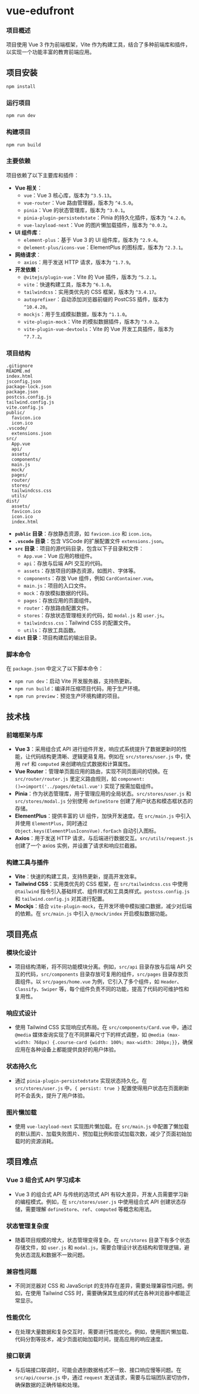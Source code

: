 # vue-edufront


### 项目概述
项目使用 Vue 3 作为前端框架，Vite 作为构建工具，结合了多种前端库和插件，以实现一个功能丰富的教育前端应用。



## 项目安装

```sh
npm install
```

### 运行项目

```sh
npm run dev
```

### 构建项目

```sh
npm run build
```


### 主要依赖
项目依赖了以下主要库和插件：
- **Vue 相关**：
  - `vue`：Vue 3 核心库，版本为 `^3.5.13`。
  - `vue-router`：Vue 路由管理器，版本为 `^4.5.0`。
  - `pinia`：Vue 的状态管理库，版本为 `^3.0.1`。
  - `pinia-plugin-persistedstate`：Pinia 的持久化插件，版本为 `^4.2.0`。
  - `vue-lazyload-next`：Vue 的图片懒加载插件，版本为 `^0.0.2`。
- **UI 组件库**：
  - `element-plus`：基于 Vue 3 的 UI 组件库，版本为 `^2.9.4`。
  - `@element-plus/icons-vue`：ElementPlus 的图标库，版本为 `^2.3.1`。
- **网络请求**：
  - `axios`：用于发送 HTTP 请求，版本为 `^1.7.9`。
- **开发依赖**：
  - `@vitejs/plugin-vue`：Vite 的 Vue 插件，版本为 `^5.2.1`。
  - `vite`：快速构建工具，版本为 `^6.1.0`。
  - `tailwindcss`：实用类优先的 CSS 框架，版本为 `^3.4.17`。
  - `autoprefixer`：自动添加浏览器前缀的 PostCSS 插件，版本为 `^10.4.20`。
  - `mockjs`：用于生成模拟数据，版本为 `^1.1.0`。
  - `vite-plugin-mock`：Vite 的模拟数据插件，版本为 `^3.0.2`。
  - `vite-plugin-vue-devtools`：Vite 的 Vue 开发工具插件，版本为 `^7.7.2`。

### 项目结构
```
.gitignore
README.md
index.html
jsconfig.json
package-lock.json
package.json
postcss.config.js
tailwind.config.js
vite.config.js
public/
  favicon.ico
  icon.ico
.vscode/
  extensions.json
src/
  App.vue
  api/
  assets/
  components/
  main.js
  mock/
  pages/
  router/
  stores/
  tailwindcss.css
  utils/
dist/
  assets/
  favicon.ico
  icon.ico
  index.html
```
- **`public` 目录**：存放静态资源，如 `favicon.ico` 和 `icon.ico`。
- **`.vscode` 目录**：包含 VSCode 的扩展配置文件 `extensions.json`。
- **`src` 目录**：项目的源代码目录，包含以下子目录和文件：
  - `App.vue`：Vue 应用的根组件。
  - `api`：存放与后端 API 交互的代码。
  - `assets`：存放项目的静态资源，如图片、字体等。
  - `components`：存放 Vue 组件，例如 `CardContainer.vue`。
  - `main.js`：项目的入口文件。
  - `mock`：存放模拟数据的代码。
  - `pages`：存放应用的页面组件。
  - `router`：存放路由配置文件。
  - `stores`：存放状态管理相关的代码，如 `modal.js` 和 `user.js`。
  - `tailwindcss.css`：Tailwind CSS 的配置文件。
  - `utils`：存放工具函数。
- **`dist` 目录**：项目构建后的输出目录。

### 脚本命令
在 `package.json` 中定义了以下脚本命令：
- `npm run dev`：启动 Vite 开发服务器，支持热更新。
- `npm run build`：编译并压缩项目代码，用于生产环境。
- `npm run preview`：预览生产环境构建的项目。

## 技术栈
### 前端框架与库
- **Vue 3**：采用组合式 API 进行组件开发，响应式系统提升了数据更新时的性能，让代码结构更清晰、逻辑更易复用。例如在 `src/stores/user.js` 中，使用 `ref` 和 `computed` 来创建响应式数据和计算属性。
- **Vue Router**：管理单页面应用的路由，实现不同页面间的切换。在 `src/router/router.js` 里定义路由规则，如 `component:()=>import('../pages/detail.vue')` 实现了按需加载组件。
- **Pinia**：作为状态管理库，用于管理应用的全局状态。`src/stores/user.js` 和 `src/stores/modal.js` 分别使用 `defineStore` 创建了用户状态和模态框状态的存储。
- **ElementPlus**：提供丰富的 UI 组件，加快开发速度。在 `src/main.js` 中引入并使用 `ElementPlus`，同时通过 `Object.keys(ElementPlusIconsVue).forEach` 自动引入图标。
- **Axios**：用于发送 HTTP 请求，与后端进行数据交互。`src/utils/request.js` 创建了一个 axios 实例，并设置了请求和响应拦截器。

### 构建工具与插件
- **Vite**：快速的构建工具，支持热更新，提高开发效率。
- **Tailwind CSS**：实用类优先的 CSS 框架，在 `src/tailwindcss.css` 中使用 `@tailwind` 指令引入基础样式、组件样式和工具类样式。`postcss.config.js` 和 `tailwind.config.js` 对其进行配置。
- **Mockjs**：结合 `vite-plugin-mock`，在开发环境中模拟接口数据，减少对后端的依赖。在 `src/main.js` 中引入 `@/mock/index` 开启模拟数据功能。

## 项目亮点
### 模块化设计
- 项目结构清晰，将不同功能模块分离。例如，`src/api` 目录存放与后端 API 交互的代码，`src/components` 目录存放可复用的组件，`src/pages` 目录存放页面组件。以 `src/pages/home.vue` 为例，它引入了多个组件，如 `Header`、`Classify`、`Swiper` 等，每个组件负责不同的功能，提高了代码的可维护性和复用性。
### 响应式设计
- 使用 Tailwind CSS 实现响应式布局。在 `src/components/Card.vue` 中，通过 `@media` 媒体查询实现了在不同屏幕尺寸下的样式调整，如 `@media (max-width: 768px) {.course-card {width: 100%; max-width: 280px;}}`，确保应用在各种设备上都能提供良好的用户体验。
### 状态持久化
- 通过 `pinia-plugin-persistedstate` 实现状态持久化。在 `src/stores/user.js` 中，`{ persist: true }` 配置使得用户状态在页面刷新时不会丢失，提升了用户体验。
### 图片懒加载
- 使用 `vue-lazyload-next` 实现图片懒加载。在 `src/main.js` 中配置了懒加载的默认图片、加载失败图片、预加载比例和尝试加载次数，减少了页面初始加载时的资源消耗。

## 项目难点
### Vue 3 组合式 API 学习成本
- Vue 3 的组合式 API 与传统的选项式 API 有较大差异，开发人员需要学习新的编程模式。例如，在 `src/stores/user.js` 中使用组合式 API 创建状态存储，需要理解 `defineStore`、`ref`、`computed` 等概念和用法。
### 状态管理复杂度
- 随着项目规模的增大，状态管理变得复杂。在 `src/stores` 目录下有多个状态存储文件，如 `user.js` 和 `modal.js`，需要合理设计状态结构和管理逻辑，避免状态混乱和数据不一致问题。
### 兼容性问题
- 不同浏览器对 CSS 和 JavaScript 的支持存在差异，需要处理兼容性问题。例如，在使用 Tailwind CSS 时，需要确保其生成的样式在各种浏览器中都能正常显示。
### 性能优化
- 在处理大量数据和复杂交互时，需要进行性能优化。例如，使用图片懒加载、代码分割等技术，减少页面初始加载时间，提高应用的响应速度。
### 接口联调
- 与后端接口联调时，可能会遇到数据格式不一致、接口响应慢等问题。在 `src/api/course.js` 中，通过 `request` 发送请求，需要与后端团队密切协作，确保数据的正确传输和处理。 
